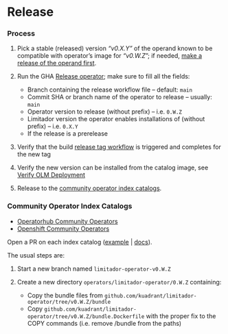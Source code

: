 # Release

### Process

1. Pick a stable (released) version _“v0.X.Y”_ of the operand known to be compatible with operator’s image for _“v0.W.Z_”;
   if needed, [make a release of the operand first](https://github.com/Kuadrant/limitador/blob/main/RELEASE.md).

2. Run the GHA [Release operator](https://github.com/Kuadrant/limitador-operator/actions/workflows/release.yaml); make
   sure to fill all the fields:

    * Branch containing the release workflow file – default: `main`
    * Commit SHA or branch name of the operator to release – usually: `main`
    * Operator version to release (without prefix) – i.e. `0.W.Z`
    * Limitador version the operator enables installations of (without prefix) – i.e. `0.X.Y`
    * If the release is a prerelease

3. Verify that the build [release tag workflow](https://github.com/Kuadrant/dns-operator/actions/workflows/build-images-for-tag-release.yaml) is triggered and completes for the new tag

4. Verify the new version can be installed from the catalog image, see [Verify OLM Deployment](#verify-olm-deployment)

5. Release to the [community operator index catalogs](#community-operator-index-catalogs).

### Community Operator Index Catalogs

- [Operatorhub Community Operators](https://github.com/k8s-operatorhub/community-operators)
- [Openshift Community Operators](http://github.com/redhat-openshift-ecosystem/community-operators-prod)

Open a PR on each index catalog ([example](https://github.com/redhat-openshift-ecosystem/community-operators-prod/pull/1595) |
[docs](https://redhat-openshift-ecosystem.github.io/community-operators-prod/operator-release-process/)).

The usual steps are:

1. Start a new branch named `limitador-operator-v0.W.Z`

2. Create a new directory `operators/limitador-operator/0.W.Z` containing:

    * Copy the bundle files from `github.com/kuadrant/limitador-operator/tree/v0.W.Z/bundle`
    * Copy `github.com/kuadrant/limitador-operator/tree/v0.W.Z/bundle.Dockerfile` with the proper fix to the COPY commands
      (i.e. remove /bundle from the paths)
